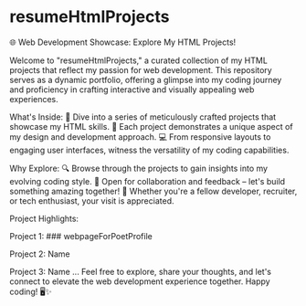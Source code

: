 # resumeHtmlProjects
🌐 Web Development Showcase: Explore My HTML Projects!

Welcome to "resumeHtmlProjects," a curated collection of my HTML projects that reflect my passion for web development. This repository serves as a dynamic portfolio, offering a glimpse into my coding journey and proficiency in crafting interactive and visually appealing web experiences.

What's Inside:
🚀 Dive into a series of meticulously crafted projects that showcase my HTML skills.
🎨 Each project demonstrates a unique aspect of my design and development approach.
💻 From responsive layouts to engaging user interfaces, witness the versatility of my coding capabilities.

Why Explore:
🔍 Browse through the projects to gain insights into my evolving coding style.
🤝 Open for collaboration and feedback – let's build something amazing together!
🌟 Whether you're a fellow developer, recruiter, or tech enthusiast, your visit is appreciated.

Project Highlights:

Project 1: ### webpageForPoetProfile



Project 2: Name

Project 3: Name
...
Feel free to explore, share your thoughts, and let's connect to elevate the web development experience together. Happy coding! 🖥️✨


